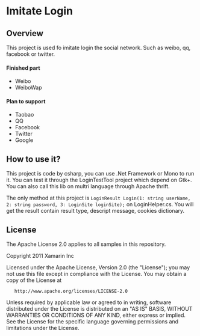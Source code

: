 Imitate Login
============

Overview
-------

This project is used fo imitate login the social network. Such as weibo, qq, facebook or twitter.

#### Finished part

 - Weibo
 - WeiboWap

#### Plan to support

 - Taobao
 - QQ
 - Facebook
 - Twitter
 - Google
 
How to use it?
-------

This project is code by csharp, you can use .Net Framework or Mono to run it. You can test it through the LoginTestTool project which depend on Gtk+. You can also call this lib on multri language through Apache thrift.

The only method at this project is `LoginResult Login(1: string userName, 2: string password, 3: LoginSite loginSite);` on LoginHelper.cs. You will get the result contain result type, descript message, cookies dictionary.

License
-------

The Apache License 2.0 applies to all samples in this repository.

   Copyright 2011 Xamarin Inc

   Licensed under the Apache License, Version 2.0 (the "License");
   you may not use this file except in compliance with the License.
   You may obtain a copy of the License at

       http://www.apache.org/licenses/LICENSE-2.0

   Unless required by applicable law or agreed to in writing, software
   distributed under the License is distributed on an "AS IS" BASIS,
   WITHOUT WARRANTIES OR CONDITIONS OF ANY KIND, either express or implied.
   See the License for the specific language governing permissions and
   limitations under the License.